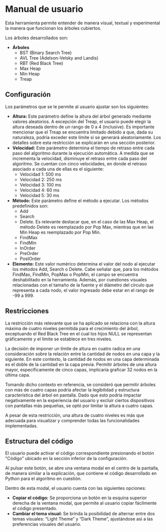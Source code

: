 # Manual de usuario
Esta herramienta permite entender de manera visual, textual y experimental la manera que funcionan los árboles cubiertos.

Los árboles desarrollados son:
 
 * **Árboles**
	- BST (Binary Search Tree)
	- AVL Tree (Adelson-Velsky and Landis)
	- RBT (Red Black Tree)
	 - Max Heap
	 - Min Heap
	 - Treap

## **Configuración**
Los parámetros que se le permite al usuario ajustar son los siguientes:
- **Altura:** Este parámetro define la altura del árbol generado mediante valores aleatorios. A excepción del Treap, el usuario puede elegir la altura deseada dentro de un rango de 0 a 4 (inclusive). Es importante mencionar que el Treap se encuentra limitado debido a que, dada su naturaleza, podría exceder este límite si se generará aleatoriamente. Los detalles sobre esta restricción se explicarán en una sección posterior.
- **Velocidad:** Este parámetro determina el tiempo de retraso entre cada paso del algoritmo durante la ejecución automática. A medida que se incrementa la velocidad, disminuye el retraso entre cada paso del algoritmo. Se cuentan con cinco velocidades, en donde el retraso asociado a cada una de ellas es el siguiente:
	- Velocidad 1: 500 ms
	- Velocidad 2: 250 ms
	- Velocidad 3: 100 ms
	- Velocidad 4: 60 ms
	- Velocidad 5: 30 ms
- **Método:** Este parámetro define el método a ejecutar. Los métodos predefinidos son:
	- Add
	- Search
	- Delete. Es relevante destacar que, en el caso de las Max Heap, el método Delete es reemplazado por Pop Max, mientras que en las Min Heap es reemplazado por Pop Min.
	- FindMax
	- FindMin
	- InOrder
	- PreOrder
	- PostOrder
- **Elemento:** Este valor numérico determina el valor del nodo al ejecutar los métodos Add, Search o Delete. Cabe señalar que, para los métodos FindMax, FindMin, PopMax o PopMin, el campo se encuentra deshabilitado en la herramienta. Además, por cuestiones visuales relacionadas con el tamaño de la fuente y el diámetro del círculo que representa a cada nodo, el valor ingresado debe estar en el rango de -99 a 999.	

## Restricciones
La restricción más relevante que se ha aplicado se relaciona con la altura máxima de cuatro niveles permitida para el crecimiento del árbol, exceptuando el Red Black Tree en el cual los hijos NULL se representan gráficamente y el límite se establece en tres niveles.

La decisión de imponer un límite de altura en cuatro radica en una consideración sobre la relación entre la cantidad de nodos en una capa y la siguiente. En este contexto, la cantidad de nodos en una capa determinada es el doble de la cantidad en la capa previa. Permitir árboles de una altura mayor, específicamente de cinco capas, implicaría graficar 32 nodos en la última capa.

Tomando dicho contexto en referencia, se consideró que permitir árboles con más de cuatro capas podría afectar la legibilidad y estructura característica del árbol en pantalla. Dado que esto podría impactar negativamente en la experiencia del usuario y excluir ciertos dispositivos con pantallas más pequeñas, se optó por limitar la altura a cuatro capas.

A pesar de esta restricción, una altura de cuatro niveles es más que adecuada para visualizar y comprender todas las funcionalidades implementadas.
## Estructura del código
El usuario puede activar el código correspondiente presionando el botón "Código" ubicado en la sección inferior de la configuración.

Al pulsar este botón, se abre una ventana modal en el centro de la pantalla, de manera similar a la explicación, que contiene el código desarrollado en Python para el algoritmo en cuestión.

Dentro de esta modal, el usuario cuenta con las siguientes opciones:
- **Copiar el código:** Se proporciona un botón en la esquina superior derecha de la ventana modal, que permite al usuario copiar fácilmente el código presentado.
- **Cambiar el tema visual:** Se brinda la posibilidad de alternar entre dos temas visuales:  “Light Theme” y “Dark Theme”, ajustándose así a las preferencias visuales del usuario.
